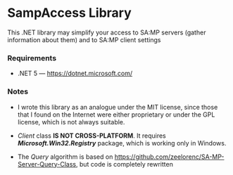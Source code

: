 # SampAccess Library
This .NET library may simplify your access to SA:MP servers (gather information about them) and to SA:MP client settings

### Requirements
  - .NET 5 — https://dotnet.microsoft.com/

### Notes
- I wrote this library as an analogue under the MIT license, since those that I found on the Internet were either proprietary or under the GPL license, which is not always suitable.

- *Client* class **IS NOT CROSS-PLATFORM**. It requires ***Microsoft.Win32.Registry*** package, which is working only in Windows.

- The *Query* algorithm is based on https://github.com/zeelorenc/SA-MP-Server-Query-Class, but code is completely rewritten 
